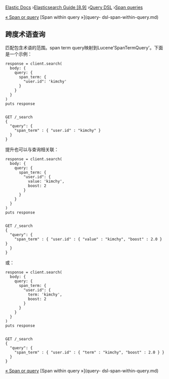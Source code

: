 

[Elastic Docs](/guide/) ›[Elasticsearch Guide [8.9]](index.md) ›[Query
DSL](query-dsl.md) ›[Span queries](span-queries.md)

[« Span or query](query-dsl-span-or-query.md) [Span within query »](query-
dsl-span-within-query.md)

## 跨度术语查询

匹配包含术语的范围。span term query映射到Lucene'SpanTermQuery'。下面是一个示例：

    
    
    response = client.search(
      body: {
        query: {
          span_term: {
            "user.id": 'kimchy'
          }
        }
      }
    )
    puts response
    
    
    GET /_search
    {
      "query": {
        "span_term" : { "user.id" : "kimchy" }
      }
    }

提升也可以与查询相关联：

    
    
    response = client.search(
      body: {
        query: {
          span_term: {
            "user.id": {
              value: 'kimchy',
              boost: 2
            }
          }
        }
      }
    )
    puts response
    
    
    GET /_search
    {
      "query": {
        "span_term" : { "user.id" : { "value" : "kimchy", "boost" : 2.0 } }
      }
    }

或：

    
    
    response = client.search(
      body: {
        query: {
          span_term: {
            "user.id": {
              term: 'kimchy',
              boost: 2
            }
          }
        }
      }
    )
    puts response
    
    
    GET /_search
    {
      "query": {
        "span_term" : { "user.id" : { "term" : "kimchy", "boost" : 2.0 } }
      }
    }

[« Span or query](query-dsl-span-or-query.md) [Span within query »](query-
dsl-span-within-query.md)

